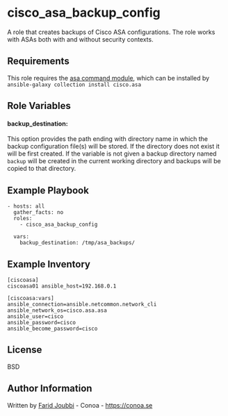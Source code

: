 cisco_asa_backup_config
=======================

A role that creates backups of Cisco ASA configurations.
The role works with ASAs both with and without security contexts.

Requirements
------------

This role requires the [asa command module](https://docs.ansible.com/ansible/latest/collections/cisco/asa/asa_command_module.html), which can be installed by `ansible-galaxy collection install cisco.asa`

Role Variables
--------------

#### backup_destination:
This option provides the path ending with directory name in which the backup configuration file(s) will be stored. If the directory does not exist it will be first created.
If the variable is not given a backup directory named `backup` will be created in the current working directory and backups will be copied to that directory.

Example Playbook
----------------

```
- hosts: all
  gather_facts: no
  roles:
    - cisco_asa_backup_config

  vars:
    backup_destination: /tmp/asa_backups/
```

Example Inventory
-----------------

```
[ciscoasa]
ciscoasa01 ansible_host=192.168.0.1

[ciscoasa:vars]
ansible_connection=ansible.netcommon.network_cli
ansible_network_os=cisco.asa.asa
ansible_user=cisco
ansible_password=cisco
ansible_become_password=cisco
```

License
-------

BSD

Author Information
------------------

Written by [Farid Joubbi](https://github.com/faridjoubbi) - Conoa - https://conoa.se
